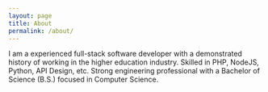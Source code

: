 ```yaml
---
layout: page
title: About
permalink: /about/
---
```


I am a experienced full-stack software developer with a demonstrated history of working in the higher education industry. Skilled in PHP, NodeJS, Python, API Design, etc. Strong engineering professional with a Bachelor of Science (B.S.) focused in Computer Science. 